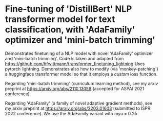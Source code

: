 # Fine-tuning of 'DistillBert' NLP transformer model for text classification, with 'AdaFamily' optimizer and 'mini-batch trimming'

Demonstrates finetuning of a NLP model with novel 'AdaFamily' optimizer and 'mini-batch trimming'.
Code is taken and adapted from https://github.com/hfwittmann/transformer_finetuning_lightning
Uses pytorch lightning. Demonstrates also how to modify (via 'monkey-patching') a huggingface transformer model so that it employs a _custom_ loss function.

Regarding 'mini-batch trimming' (curriculum learning method), see my arxiv preprint at https://arxiv.org/abs/2110.13058 (accepted for ASPAI 2021 conference)

Regarding 'AdaFamily' (a family of novel adaptive gradient methods), see my arxiv preprint at https://arxiv.org/abs/2203.01603 (submitted to ISPR 2022 conference).
We use the AdaFamily variant with myu = 0.25
